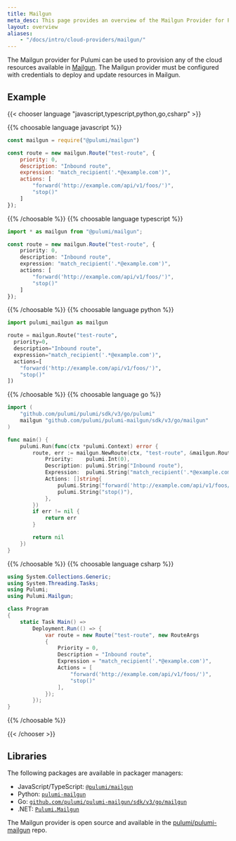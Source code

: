 ```yaml
---
title: Mailgun
meta_desc: This page provides an overview of the Mailgun Provider for Pulumi.
layout: overview
aliases:
    - "/docs/intro/cloud-providers/mailgun/"
---
```


The Mailgun provider for Pulumi can be used to provision any of the cloud resources available in [Mailgun](https://www.mailgun.com/).
The Mailgun provider must be configured with credentials to deploy and update resources in Mailgun.

## Example

{{< chooser language "javascript,typescript,python,go,csharp" >}}

{{% choosable language javascript %}}

```javascript
const mailgun = require("@pulumi/mailgun")

const route = new mailgun.Route("test-route", {
    priority: 0,
    description: "Inbound route",
    expression: "match_recipient('.*@example.com')",
    actions: [
        "forward('http://example.com/api/v1/foos/')",
        "stop()"
    ]
});
```

{{% /choosable %}}
{{% choosable language typescript %}}

```typescript
import * as mailgun from "@pulumi/mailgun";

const route = new mailgun.Route("test-route", {
    priority: 0,
    description: "Inbound route",
    expression: "match_recipient('.*@example.com')",
    actions: [
        "forward('http://example.com/api/v1/foos/')",
        "stop()"
    ]
});
```

{{% /choosable %}}
{{% choosable language python %}}

```python
import pulumi_mailgun as mailgun

route = mailgun.Route("test-route",
  priority=0,
  description="Inbound route",
  expression="match_recipient('.*@example.com')",
  actions=[
    "forward('http://example.com/api/v1/foos/')",
    "stop()"
])
```

{{% /choosable %}}
{{% choosable language go %}}

```go
import (
	"github.com/pulumi/pulumi/sdk/v3/go/pulumi"
	mailgun "github.com/pulumi/pulumi-mailgun/sdk/v3/go/mailgun"
)

func main() {
	pulumi.Run(func(ctx *pulumi.Context) error {
		route, err := mailgun.NewRoute(ctx, "test-route", &mailgun.RouteArgs{
			Priority:    pulumi.Int(0),
			Description: pulumi.String("Inbound route"),
			Expression:  pulumi.String("match_recipient('.*@example.com')"),
			Actions: []string{
				pulumi.String("forward('http://example.com/api/v1/foos/')"),
				pulumi.String("stop()"),
			},
		})
		if err != nil {
			return err
		}

		return nil
	})
}

```

{{% /choosable %}}
{{% choosable language csharp %}}

```csharp
using System.Collections.Generic;
using System.Threading.Tasks;
using Pulumi;
using Pulumi.Mailgun;

class Program
{
    static Task Main() =>
        Deployment.Run(() => {
            var route = new Route("test-route", new RouteArgs
            {
                Priority = 0,
                Description = "Inbound route",
                Expression = "match_recipient('.*@example.com')",
                Actions = [
                    "forward('http://example.com/api/v1/foos/')",
                    "stop()"
                ],
            });
        });
}
```

{{% /choosable %}}

{{< /chooser >}}

## Libraries

The following packages are available in packager managers:

* JavaScript/TypeScript: [`@pulumi/mailgun`](https://www.npmjs.com/package/@pulumi/mailgun)
* Python: [`pulumi-mailgun`](https://pypi.org/project/pulumi-mailgun/)
* Go: [`github.com/pulumi/pulumi-mailgun/sdk/v3/go/mailgun`](https://github.com/pulumi/pulumi-mailgun)
* .NET: [`Pulumi.Mailgun`](https://www.nuget.org/packages/Pulumi.Mailgun)

The Mailgun provider is open source and available in the [pulumi/pulumi-mailgun](https://github.com/pulumi/pulumi-mailgun) repo.
